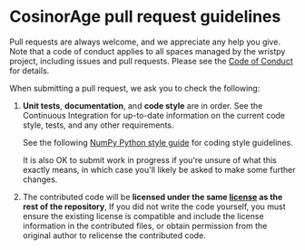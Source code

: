 # CosinorAge pull request guidelines

Pull requests are always welcome, and we appreciate any help you give. Note that a code of conduct applies to all spaces managed by the wristpy project, including issues and pull requests. Please see the [Code of Conduct](CODE_OF_CONDUCT.md) for details.

When submitting a pull request, we ask you to check the following:

1. **Unit tests**, **documentation**, and **code style** are in order.
   See the Continuous Integration for up-to-date information on the current code style, tests, and any other requirements.

   See the following [NumPy Python style guide](https://numpydoc.readthedocs.io/en/latest/format.html) for coding style guidelines.

   It is also OK to submit work in progress if you're unsure of what this exactly means, in which case you'll likely be asked to make some further changes.

2. The contributed code will be **licensed under the same [license](LICENSE) as the rest of the repository**, If you did not write the code yourself, you must ensure the existing license is compatible and include the license information in the contributed files, or obtain permission from the original author to relicense the contributed code.
